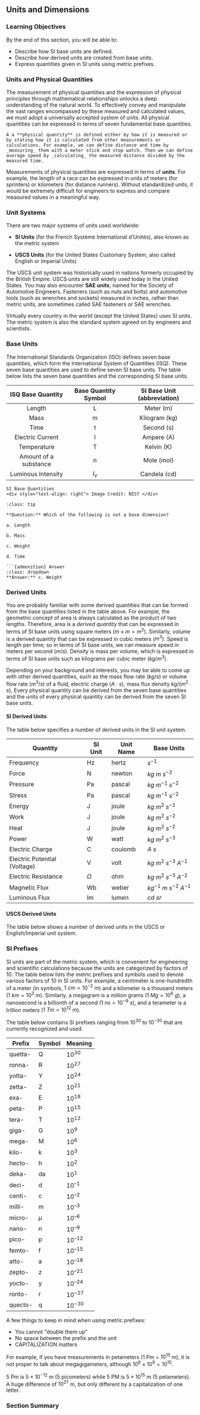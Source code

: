 ## Units and Dimensions

### Learning Objectives

By the end of this section, you will be able to:

 * Describe how SI base units are defined.
 * Describe how derived units are created from base units.
 * Express quantities given in SI units using metric prefixes.

### Units and Physical Quantities

The measurement of physical quantities and the expression of physical principles through mathematical relationships unlocks a deep understanding of the natural world. To effectively convey and manipulate the vast ranges encompassed by these measured and calculated values, we must adopt a universally accepted system of units. All physical quantities can be expressed in terms of seven fundamental base quantities.

```{note}
A a **physical quantity** is defined either by how it is measured or by stating how it is calculated from other measurements or calculations. For example, we can define distance and time by _measuring_ them with a meter stick and stop watch. Then we can define average speed by _calculating_ the measured distance divided by the measured time.
```

Measurements of physical quantities are expressed in terms of **units**. For example, the length of a race can be expressed in units of meters (for sprinters) or kilometers (for distance runners). Without standardized units, it would be extremely difficult for engineers to express and compare measured values in a meaningful way.

### Unit Systems

There are two major systems of units used worldwide:

 * **SI Units** (for the French Système International d’Unités), also known as the metric system

 * **USCS Units** (for the United States Customary System, also called English or Imperial Units)

The USCS unit system was historically used in nations formerly occupied by the British Empire. USCS units are still widely used today in the United States. You may also encounter **SAE units**, named for the Society of Automotive Engineers. Fasteners (such as nuts and bolts) and automotive tools (such as wrenches and sockets) measured in inches, rather than metric units, are sometimes called SAE fasteners or SAE wrenches.

Virtually every country in the world (except the United States) uses SI units. The metric system is also the standard system agreed on by engineers and scientists.

### Base Units

The International Standards Organization (ISO) defines seven base quantities, which form the International System of Quantities (ISQ). These seven base quantities are used to define seven SI base units. The table below lists the seven base quantities and the corresponding SI base units.

| ISQ Base Quantity | Base Quantity Symbol | SI Base Unit (abbreviation) |
| :---: | :---:| :---: | 
| Length | L | Meter (m) |
| Mass | m | Kilogram (kg) |
| Time | t | Second (s) |
| Electric Current | I | Ampere (A) |
| Temperature | T | Kelvin (K) |
| Amount of a substance | n | Mole (mol) |
| Luminous Intensity | $I_v$ | Candela (cd) |

```{figure} images/si_illustration_constants_colour_full.png
SI Base Quantities
<div style="text-align: right"> Image Credit: NIST </div>
```

```{admonition} **Worked Example**
:class: tip

**Question:** Which of the following is not a base dimension?

a. Length

b. Mass

c. Weight

d. Time

```{admonition} Answer
:class: dropdown
**Answer:** c. Weight
```

### Derived Units

You are probably familiar with some derived quantities that can be formed from the base quantities listed in the table above. For example, the geometric concept of area is always calculated as the product of two lengths. Therefore, area is a _derived quantity_ that can be expressed in terms of SI base units using square meters ($m \times m = m^2$). Similarly, volume is a derived quantity that can be expressed in cubic meters ($m^3$). Speed is length per time; so in terms of SI base units, we can measure speed in meters per second ($m/s$). Density is mass per volume, which is expressed in terms of SI base units such as kilograms per cubic meter ($kg/m^3$).

Depending on your background and interests, you may be able to come up with other derived quantities, such as the mass flow rate ($kg/s$) or volume flow rate ($m^{3}/s$) of a fluid, electric charge ($A \cdot s$), mass flux density $kg/(m^2 \cdot s)$, Every physical quantity can be derived from the seven base quantities and the units of every physical quantity can be derived from the seven SI base units.

#### SI Derived Units

The table below specifies a number of derived units in the SI unit system.

| Quantity | SI Unit | Unit Name | Base Units |
| --- | --- | --- | --- |
| Frequency | Hz | hertz | $s^{-1}$ |
| Force | N | newton | $kg \ m \ s^{-2}$ |
| Pressure | Pa | pascal | $kg \ m^{-1} \ s^{-2}$ |
| Stress | Pa | pascal | $kg \ m^{-1} \ s^{-2}$ |
| Energy | J | joule | $kg \ m^2 \ s^{-2}$ |
| Work | J | joule | $kg \ m^2 \ s^{-2}$ |
| Heat | J | joule | $kg \ m^2 \ s^{-2}$ |
| Power | W | watt | $kg \ m^2 \ s^{-3}$ |
| Electric Charge | C | coulomb | $A \ s$ |
| Electric Potential (Voltage) | V | volt | $kg \ m^2 \ s^{-3} \ A^{-1}$ |
| Electric Resistance | $\Omega$ | ohm | $kg \ m^2 \ s^{-3} \ A^{-2}$ |
| Magnetic Flux | Wb | weber | $kg^{-1} \ m \ s^{-2} \ A^{-1}$ |
| Luminous Flux | lm | lumen | $cd \ sr$ |

#### USCS Derived Units

The table below shows a number of derived units in the USCS or English/Imperial unit system.

### SI Prefixes

SI units are part of the metric system, which is convenient for engineering and scientific calculations because the units are categorized by factors of 10. The table below lists the metric prefixes and symbols used to denote various factors of 10 in SI units. For example, a centimeter is one-hundredth of a meter (in symbols, $1 \ cm = 10^{-2} \ m$) and a kilometer is a thousand meters ($1 \ km = 10^3 \ m$). Similarly, a megagram is a million grams ($1 \ Mg = 10^6 \ g$), a nanosecond is a billionth of a second ($1 \ ns = 10^{-9} \ s$), and a terameter is a trillion meters ($1 \ Tm = 10^{12} \ m$).

The table below contains SI prefixes ranging from $10^{30}$ to $10^{−30}$ that are currently recognized and used.

| **Prefix** | **Symbol** | **Meaning** |
| --- | --- | --- |
| quetta- |	Q |	$10^{30}$ |
| ronna- | R | $10^{27}$ |
| yotta- | Y | $10^{24}$ |
| zetta- | Z | $10^{21}$ |
| exa- | E | $10^{18}$ |
| peta- | P | $10^{15}$ |
| tera- | T | $10^{12}$ |
| giga- | G | $10^{9}$ |
| mega- | M | $10^{6}$ |
| kilo- | k | $10^{3}$ |
| hecto- | h | $10^{2}$ |
| deka- | da | $10^{1}$ |
| deci- | d | $10^{–1}$ |
| centi- | c | $10^{–2}$ |
| milli- | m | $10^{–3}$ |
| micro- | $\mu$ | $10^{–6}$ |
| nano- | n | $10^{–9}$ |
| pico- | p | $10^{–12}$ |
| femto- | f | $10^{–15}$ |
| atto- | a | $10^{–18}$ |
| zepto- | z | $10^{–21}$ |
| yocto- | y | $10^{–24}$ |
| ronto- | r | $10^{-27}$ |
| quecto- | q |	$10^{-30}$ |

A few things to keep in mind when using metric prefixes:

 * You cannot "double them up"
 * No space between the prefix and the unit
 * CAPITALIZATION matters

For example, if you have measurements in petameters (1 Pm = $10^{15}$ m), it is not proper to talk about megagigameters, although $10^6 \times 10^9 = 10^{15}$.

5 Pm is $5 \times 10^{-12}$ m (5 picometers) while 5 PM is $5 \times 10^{15}$ m (5 petameters). A huge difference of $10^{27}$ m, but only different by a capitalization of one letter.

### Section Summary
